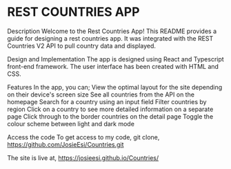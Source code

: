  # REST COUNTRIES APP

Description
Welcome to the Rest Countries App!
This README provides a guide for designing a rest countries app. It was integrated with the REST Countries V2 API to pull country data and displayed.  

Design and Implementation 
The app is designed using React and Typescript front-end framework. The user interface has been created with HTML and CSS.  

Features
In the app, you can;
View the optimal layout for the site depending on their device's screen size
See all countries from the API on the homepage
Search for a country using an input field
Filter countries by region
Click on a country to see more detailed information on a separate page
Click through to the border countries on the detail page
Toggle the colour scheme between light and dark mode

Access the code
To get access to my code, git clone, https://github.com/JosieEsi/Countries.git

The site is live at, https://josieesi.github.io/Countries/



